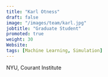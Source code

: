 ```yaml
---
title: "Karl Otness"
draft: false
image: "/images/team/karl.jpg"
jobtitle: "Graduate Student"
promoted: true
weight: 30
Website:
tags: [Machine Learning, Simulation]
---
```



NYU, Courant Institute
